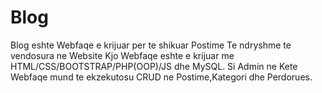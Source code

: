 # Blog
Blog eshte Webfaqe e krijuar per te shikuar Postime Te ndryshme te vendosura ne Website
Kjo Webfaqe eshte e krijuar me HTML/CSS/BOOTSTRAP/PHP(OOP)/JS dhe MySQL.
Si Admin ne Kete Webfaqe mund te ekzekutosu CRUD ne Postime,Kategori dhe Perdorues.
